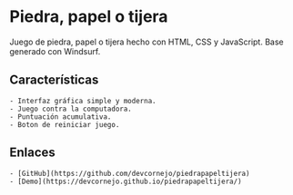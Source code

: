 # Piedra, papel o tijera

Juego de piedra, papel o tijera hecho con HTML, CSS y JavaScript. Base generado con Windsurf.

## Características

    - Interfaz gráfica simple y moderna.
    - Juego contra la computadora.
    - Puntuación acumulativa.
    - Boton de reiniciar juego.

## Enlaces

    - [GitHub](https://github.com/devcornejo/piedrapapeltijera)
    - [Demo](https://devcornejo.github.io/piedrapapeltijera/)
